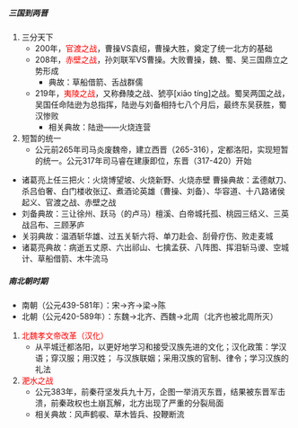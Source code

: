 ##### 三国到两晋

1. 三分天下
   - 200年，<font color=red>官渡之战</font>，曹操VS袁绍，曹操大胜，奠定了统一北方的基础
   - 208年，<font color=red>赤壁之战</font>，孙刘联军VS曹操。大败曹操，魏、蜀、吴三国鼎立之势形成
      - 典故：草船借箭、舌战群儒
   - 219年，<font color=red>夷陵之战</font>，又称彝陵之战、猇亭[xiāo tíng]之战。蜀吴两国之战，吴国任命陆逊为总指挥，陆逊与刘备相持七八个月后，最终东吴获胜，蜀汉惨败
      - 相关典故：陆逊——火烧连营
2. 短暂的统一
   - 公元前265年司马炎废魏帝，建立西晋（265-316），定都洛阳，实现短暂的统一。公元317年司马睿在建康即位，东晋（317-420）开始
- 诸葛亮上任三把火：火烧博望坡、火烧新野、火烧赤壁
曹操典故：孟德献刀、杀吕伯奢、白门楼收张辽、煮酒论英雄（曹操、刘备）、华容道、十八路诸侯起义、官渡之战、赤壁之战
- 刘备典故：三让徐州、跃马（的卢马）檀溪、白帝城托孤、桃园三结义、三英战吕布、三顾茅庐
- 关羽典故：温酒斩华雄、过五关斩六将、单刀赴会、刮骨疗伤、败走麦城
- 诸葛亮典故：病逝五丈原、六出祁山、七擒孟获、八阵图、挥泪斩马谡、空城计、草船借箭、木牛流马

##### 南北朝时期

- 南朝（公元439-581年）：宋->齐->梁->陈
- 北朝（公元420-589年）：东魏->北齐、西魏->北周（北齐也被北周所灭）
1. <font color=red>北魏孝文帝改革（汉化）</font>
   - 从平城迁都洛阳，以更好地学习和接受汉族先进的文化；汉化政策：学汉语；穿汉服；用汉姓； 与汉族联姻；采用汉族的官制、律令；学习汉族的礼法
2. <font color=red>淝水之战</font>
   - 公元383年，前秦苻坚发兵九十万，企图一举消灭东晋，结果被东晋军击溃，前秦政权也土崩瓦解，北方出现了严重的分裂局面
   - 相关典故：风声鹤唳、草木皆兵、投鞭断流